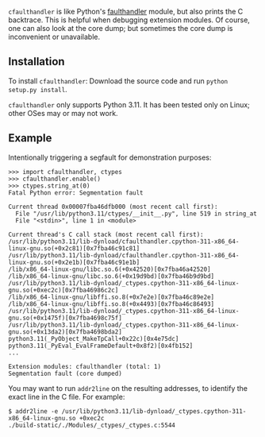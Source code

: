 `cfaulthandler` is like Python's [faulthandler](https://docs.python.org/3/library/faulthandler.html) module, but also prints the C backtrace. This is helpful when debugging extension modules. Of course, one can also look at the core dump; but sometimes the core dump is inconvenient or unavailable.

## Installation

To install `cfaulthandler`: Download the source code and run `python setup.py install`.

`cfaulthandler` only supports Python 3.11. It has been tested only on Linux; other OSes may or may not work.

## Example
Intentionally triggering a segfault for demonstration purposes:
```
>>> import cfaulthandler, ctypes
>>> cfaulthandler.enable()
>>> ctypes.string_at(0)
Fatal Python error: Segmentation fault

Current thread 0x00007fba46dfb000 (most recent call first):
  File "/usr/lib/python3.11/ctypes/__init__.py", line 519 in string_at
  File "<stdin>", line 1 in <module>

Current thread's C call stack (most recent call first):
/usr/lib/python3.11/lib-dynload/cfaulthandler.cpython-311-x86_64-linux-gnu.so(+0x2c81)[0x7fba46c91c81]
/usr/lib/python3.11/lib-dynload/cfaulthandler.cpython-311-x86_64-linux-gnu.so(+0x2e1b)[0x7fba46c91e1b]
/lib/x86_64-linux-gnu/libc.so.6(+0x42520)[0x7fba46a42520]
/lib/x86_64-linux-gnu/libc.so.6(+0x19d9bd)[0x7fba46b9d9bd]
/usr/lib/python3.11/lib-dynload/_ctypes.cpython-311-x86_64-linux-gnu.so(+0xec2c)[0x7fba46986c2c]
/lib/x86_64-linux-gnu/libffi.so.8(+0x7e2e)[0x7fba46c89e2e]
/lib/x86_64-linux-gnu/libffi.so.8(+0x4493)[0x7fba46c86493]
/usr/lib/python3.11/lib-dynload/_ctypes.cpython-311-x86_64-linux-gnu.so(+0x1475f)[0x7fba4698c75f]
/usr/lib/python3.11/lib-dynload/_ctypes.cpython-311-x86_64-linux-gnu.so(+0x13da2)[0x7fba4698bda2]
python3.11(_PyObject_MakeTpCall+0x22c)[0x4e75dc]
python3.11(_PyEval_EvalFrameDefault+0x8f2)[0x4fb152]
...

Extension modules: cfaulthandler (total: 1)
Segmentation fault (core dumped)
```
You may want to run `addr2line` on the resulting addresses, to identify the exact line in the C file. For example:
```
$ addr2line -e /usr/lib/python3.11/lib-dynload/_ctypes.cpython-311-x86_64-linux-gnu.so +0xec2c
./build-static/./Modules/_ctypes/_ctypes.c:5544
```
